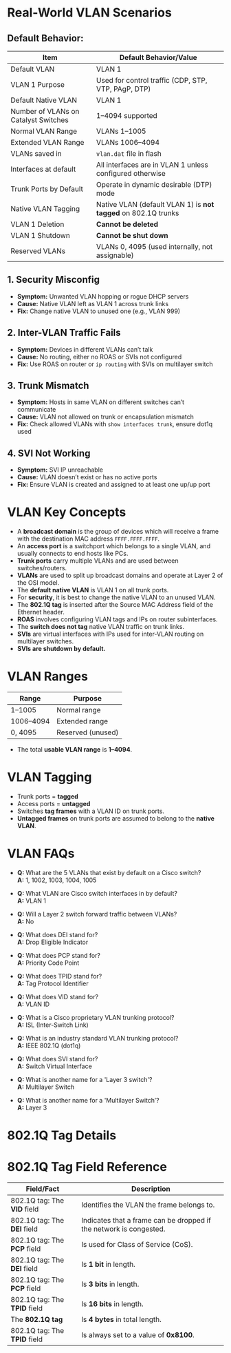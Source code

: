 # Real-World VLAN Scenarios

## Default Behavior: 

| Item                            | Default Behavior/Value |
|---------------------------------|-------------------------|
| Default VLAN                    | VLAN 1                  |
| VLAN 1 Purpose                  | Used for control traffic (CDP, STP, VTP, PAgP, DTP) |
| Default Native VLAN             | VLAN 1                  |
| Number of VLANs on Catalyst Switches | 1–4094 supported        |
| Normal VLAN Range               | VLANs 1–1005            |
| Extended VLAN Range             | VLANs 1006–4094         |
| VLANs saved in                  | `vlan.dat` file in flash |
| Interfaces at default           | All interfaces are in VLAN 1 unless configured otherwise |
| Trunk Ports by Default          | Operate in dynamic desirable (DTP) mode |
| Native VLAN Tagging             | Native VLAN (default VLAN 1) is **not tagged** on 802.1Q trunks |
| VLAN 1 Deletion                 | **Cannot be deleted** |
| VLAN 1 Shutdown                 | **Cannot be shut down** |
| Reserved VLANs                  | VLANs 0, 4095 (used internally, not assignable) |

## 1. Security Misconfig
- **Symptom:** Unwanted VLAN hopping or rogue DHCP servers  
- **Cause:** Native VLAN left as VLAN 1 across trunk links  
- **Fix:** Change native VLAN to unused one (e.g., VLAN 999)

## 2. Inter-VLAN Traffic Fails
- **Symptom:** Devices in different VLANs can’t talk  
- **Cause:** No routing, either no ROAS or SVIs not configured  
- **Fix:** Use ROAS on router or `ip routing` with SVIs on multilayer switch

## 3. Trunk Mismatch
- **Symptom:** Hosts in same VLAN on different switches can’t communicate  
- **Cause:** VLAN not allowed on trunk or encapsulation mismatch  
- **Fix:** Check allowed VLANs with `show interfaces trunk`, ensure dot1q used

## 4. SVI Not Working
- **Symptom:** SVI IP unreachable  
- **Cause:** VLAN doesn’t exist or has no active ports  
- **Fix:** Ensure VLAN is created and assigned to at least one up/up port

# VLAN Key Concepts

- A **broadcast domain** is the group of devices which will receive a frame with the destination MAC address `FFFF.FFFF.FFFF`.
- An **access port** is a switchport which belongs to a single VLAN, and usually connects to end hosts like PCs.
- **Trunk ports** carry multiple VLANs and are used between switches/routers.
- **VLANs** are used to split up broadcast domains and operate at Layer 2 of the OSI model.
- The **default native VLAN** is VLAN 1 on all trunk ports.
- For **security**, it is best to change the native VLAN to an unused VLAN.
- The **802.1Q tag** is inserted after the Source MAC Address field of the Ethernet header.
- **ROAS** involves configuring VLAN tags and IPs on router subinterfaces.
- The **switch does not tag** native VLAN traffic on trunk links.
- **SVIs** are virtual interfaces with IPs used for inter-VLAN routing on multilayer switches.
- **SVIs are shutdown by default.**

# VLAN Ranges

| Range       | Purpose          |
|-------------|------------------|
| 1–1005      | Normal range     |
| 1006–4094   | Extended range   |
| 0, 4095     | Reserved (unused)|

- The total **usable VLAN range** is **1–4094**.

# VLAN Tagging

- Trunk ports = **tagged**
- Access ports = **untagged**
- Switches **tag frames** with a VLAN ID on trunk ports.
- **Untagged frames** on trunk ports are assumed to belong to the **native VLAN**.

# VLAN FAQs

- **Q:** What are the 5 VLANs that exist by default on a Cisco switch?  
  **A:** 1, 1002, 1003, 1004, 1005

- **Q:** What VLAN are Cisco switch interfaces in by default?  
  **A:** VLAN 1

- **Q:** Will a Layer 2 switch forward traffic between VLANs?  
  **A:** No

- **Q:** What does DEI stand for?  
  **A:** Drop Eligible Indicator

- **Q:** What does PCP stand for?  
  **A:** Priority Code Point

- **Q:** What does TPID stand for?  
  **A:** Tag Protocol Identifier

- **Q:** What does VID stand for?  
  **A:** VLAN ID

- **Q:** What is a Cisco proprietary VLAN trunking protocol?  
  **A:** ISL (Inter-Switch Link)

- **Q:** What is an industry standard VLAN trunking protocol?  
  **A:** IEEE 802.1Q (dot1q)

- **Q:** What does SVI stand for?  
  **A:** Switch Virtual Interface

- **Q:** What is another name for a 'Layer 3 switch'?  
  **A:** Multilayer Switch

- **Q:** What is another name for a 'Multilayer Switch’?  
  **A:** Layer 3

# 802.1Q Tag Details

# 802.1Q Tag Field Reference

| Field/Fact                                | Description |
|-------------------------------------------|-------------|
| 802.1Q tag: The **VID** field             | Identifies the VLAN the frame belongs to. |
| 802.1Q tag: The **DEI** field             | Indicates that a frame can be dropped if the network is congested. |
| 802.1Q tag: The **PCP** field             | Is used for Class of Service (CoS). |
| 802.1Q tag: The **DEI** field             | Is **1 bit** in length. |
| 802.1Q tag: The **PCP** field             | Is **3 bits** in length. |
| 802.1Q tag: The **TPID** field            | Is **16 bits** in length. |
| The **802.1Q tag**                        | Is **4 bytes** in total length. |
| 802.1Q tag: The **TPID** field            | Is always set to a value of **0x8100**. |

